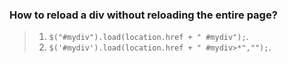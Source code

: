 ### How to reload a div without reloading the entire page?
> 1. ```$("#mydiv").load(location.href + " #mydiv");```.
> 2. ```$('#mydiv').load(location.href + " #mydiv>*","");```.